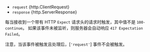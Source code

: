 <!-- YAML
added: v5.5.0
-->

* `request` {http.ClientRequest}
* `response` {http.ServerResponse}

每当接收到一个带有 HTTP `Expect` 请求头的请求时触发，其中值不是 `100-continue`。
如果该事件未被监听，则服务器会自动响应 `417 Expectation Failed`。

注意，当该事件被触发且处理后，[`'request'`] 事件不会被触发。

